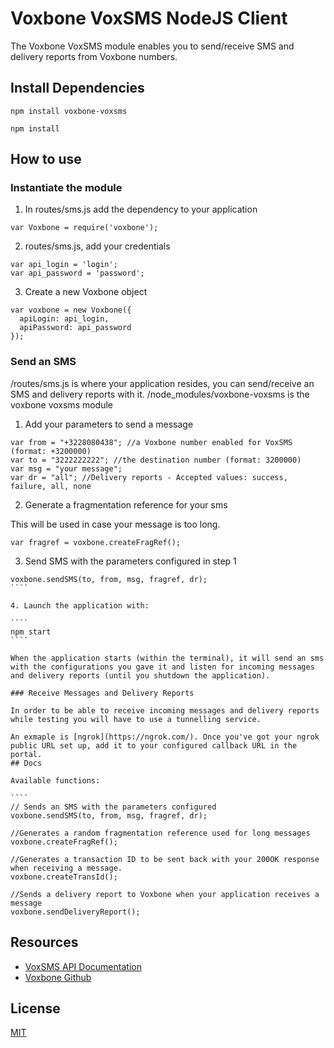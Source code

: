 # Voxbone VoxSMS NodeJS Client

The Voxbone VoxSMS module enables you to send/receive SMS and delivery reports from Voxbone numbers.

## Install Dependencies

`npm install voxbone-voxsms`

`npm install`

## How to use

### Instantiate the module
1. In routes/sms.js add the dependency to your application

  `````
  var Voxbone = require('voxbone');
  `````

2. routes/sms.js, add your credentials

  ````
  var api_login = 'login';
  var api_password = 'password';
  ``````

3. Create a new Voxbone object

  `````
  var voxbone = new Voxbone({
    apiLogin: api_login,
    apiPassword: api_password
  });
  ``````

### Send an SMS

/routes/sms.js is where your application resides, you can send/receive an SMS and delivery reports with it.
/node_modules/voxbone-voxsms is the voxbone voxsms module

1. Add your parameters to send a message

  `````
  var from = "+3228080438"; //a Voxbone number enabled for VoxSMS (format: +3200000)
  var to = "3222222222"; //the destination number (format: 3200000)
  var msg = "your message";
  var dr = "all"; //Delivery reports - Accepted values: success, failure, all, none
  `````

2. Generate a fragmentation reference for your sms

  This will be used in case your message is too long.

  `````
  var fragref = voxbone.createFragRef();
  `````

3. Send SMS with the parameters configured in step 1

  `````
  voxbone.sendSMS(to, from, msg, fragref, dr);
  ````

4. Launch the application with:

  ````
  npm start
  ````

When the application starts (within the terminal), it will send an sms with the configurations you gave it and listen for incoming messages and delivery reports (until you shutdown the application).

### Receive Messages and Delivery Reports

In order to be able to receive incoming messages and delivery reports  while testing you will have to use a tunnelling service.

An exmaple is [ngrok](https://ngrok.com/). Once you've got your ngrok public URL set up, add it to your configured callback URL in the portal.
## Docs

Available functions:

````
// Sends an SMS with the parameters configured
voxbone.sendSMS(to, from, msg, fragref, dr);
`````

`````
//Generates a random fragmentation reference used for long messages
voxbone.createFragRef();
`````

`````
//Generates a transaction ID to be sent back with your 200OK response when receiving a message.
voxbone.createTransId();
`````

`````
//Sends a delivery report to Voxbone when your application receives a message
voxbone.sendDeliveryReport();
`````

## Resources
* [VoxSMS API Documentation](https://developers.voxbone.com/docs/sms/overview/)
* [Voxbone Github](https://github.com/voxbone/voxsms-node-client)

## License

[MIT](LICENSE)

[npm-url]: https://npmjs.org/package/voxbone-voxsms
[downloads-url]: https://npmjs.org/package/voxbone-voxsms
